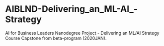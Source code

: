# AIBLND-Delivering_an_ML-AI_-Strategy
AI for Business Leaders Nanodegree Project - Delivering an ML/AI Strategy Course Capstone from beta-program (2020JAN). 
